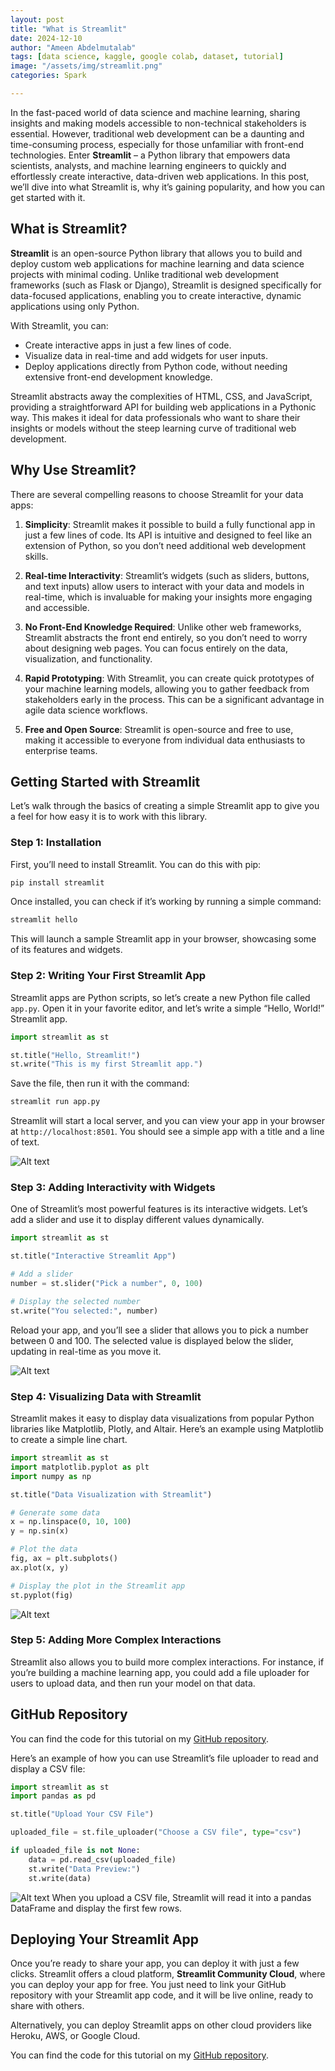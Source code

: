 ```yaml
---
layout: post
title: "What is Streamlit"
date: 2024-12-10
author: "Ameen Abdelmutalab"
tags: [data science, kaggle, google colab, dataset, tutorial]
image: "/assets/img/streamlit.png"
categories: Spark

---
```




In the fast-paced world of data science and machine learning, sharing insights and making models accessible to non-technical stakeholders is essential. However, traditional web development can be a daunting and time-consuming process, especially for those unfamiliar with front-end technologies. Enter **Streamlit** – a Python library that empowers data scientists, analysts, and machine learning engineers to quickly and effortlessly create interactive, data-driven web applications. In this post, we’ll dive into what Streamlit is, why it’s gaining popularity, and how you can get started with it.

## What is Streamlit?

**Streamlit** is an open-source Python library that allows you to build and deploy custom web applications for machine learning and data science projects with minimal coding. Unlike traditional web development frameworks (such as Flask or Django), Streamlit is designed specifically for data-focused applications, enabling you to create interactive, dynamic applications using only Python.

With Streamlit, you can:
- Create interactive apps in just a few lines of code.
- Visualize data in real-time and add widgets for user inputs.
- Deploy applications directly from Python code, without needing extensive front-end development knowledge.

Streamlit abstracts away the complexities of HTML, CSS, and JavaScript, providing a straightforward API for building web applications in a Pythonic way. This makes it ideal for data professionals who want to share their insights or models without the steep learning curve of traditional web development.

## Why Use Streamlit?

There are several compelling reasons to choose Streamlit for your data apps:

1. **Simplicity**: Streamlit makes it possible to build a fully functional app in just a few lines of code. Its API is intuitive and designed to feel like an extension of Python, so you don’t need additional web development skills.

2. **Real-time Interactivity**: Streamlit’s widgets (such as sliders, buttons, and text inputs) allow users to interact with your data and models in real-time, which is invaluable for making your insights more engaging and accessible.

3. **No Front-End Knowledge Required**: Unlike other web frameworks, Streamlit abstracts the front end entirely, so you don’t need to worry about designing web pages. You can focus entirely on the data, visualization, and functionality.

4. **Rapid Prototyping**: With Streamlit, you can create quick prototypes of your machine learning models, allowing you to gather feedback from stakeholders early in the process. This can be a significant advantage in agile data science workflows.

5. **Free and Open Source**: Streamlit is open-source and free to use, making it accessible to everyone from individual data enthusiasts to enterprise teams.

## Getting Started with Streamlit

Let’s walk through the basics of creating a simple Streamlit app to give you a feel for how easy it is to work with this library.

### Step 1: Installation

First, you’ll need to install Streamlit. You can do this with pip:

```bash
pip install streamlit
```

Once installed, you can check if it’s working by running a simple command:

```bash
streamlit hello
```

This will launch a sample Streamlit app in your browser, showcasing some of its features and widgets.

### Step 2: Writing Your First Streamlit App

Streamlit apps are Python scripts, so let’s create a new Python file called `app.py`. Open it in your favorite editor, and let’s write a simple “Hello, World!” Streamlit app.

```python
import streamlit as st

st.title("Hello, Streamlit!")
st.write("This is my first Streamlit app.")
```

Save the file, then run it with the command:

```bash
streamlit run app.py
```

Streamlit will start a local server, and you can view your app in your browser at `http://localhost:8501`. You should see a simple app with a title and a line of text.

![Alt text](/assets/img/streamlit1.png)

### Step 3: Adding Interactivity with Widgets

One of Streamlit’s most powerful features is its interactive widgets. Let’s add a slider and use it to display different values dynamically.

```python
import streamlit as st

st.title("Interactive Streamlit App")

# Add a slider
number = st.slider("Pick a number", 0, 100)

# Display the selected number
st.write("You selected:", number)
```

Reload your app, and you’ll see a slider that allows you to pick a number between 0 and 100. The selected value is displayed below the slider, updating in real-time as you move it.

![Alt text](/assets/img/streamlit2.png)
### Step 4: Visualizing Data with Streamlit

Streamlit makes it easy to display data visualizations from popular Python libraries like Matplotlib, Plotly, and Altair. Here’s an example using Matplotlib to create a simple line chart.

```python
import streamlit as st
import matplotlib.pyplot as plt
import numpy as np

st.title("Data Visualization with Streamlit")

# Generate some data
x = np.linspace(0, 10, 100)
y = np.sin(x)

# Plot the data
fig, ax = plt.subplots()
ax.plot(x, y)

# Display the plot in the Streamlit app
st.pyplot(fig)
```
![Alt text](/assets/img/streamlit3.png)
### Step 5: Adding More Complex Interactions

Streamlit also allows you to build more complex interactions. For instance, if you’re building a machine learning app, you could add a file uploader for users to upload data, and then run your model on that data.

## GitHub Repository

You can find the code for this tutorial on my [GitHub repository](https://github.com/AminAbd/Blogs_Codes/tree/master/streamlit_Basics).


Here’s an example of how you can use Streamlit’s file uploader to read and display a CSV file:

```python
import streamlit as st
import pandas as pd

st.title("Upload Your CSV File")

uploaded_file = st.file_uploader("Choose a CSV file", type="csv")

if uploaded_file is not None:
    data = pd.read_csv(uploaded_file)
    st.write("Data Preview:")
    st.write(data)
```
![Alt text](/assets/img/streamlit4.png)
When you upload a CSV file, Streamlit will read it into a pandas DataFrame and display the first few rows.

## Deploying Your Streamlit App

Once you’re ready to share your app, you can deploy it with just a few clicks. Streamlit offers a cloud platform, **Streamlit Community Cloud**, where you can deploy your app for free. You just need to link your GitHub repository with your Streamlit app code, and it will be live online, ready to share with others.

Alternatively, you can deploy Streamlit apps on other cloud providers like Heroku, AWS, or Google Cloud.

You can find the code for this tutorial on my [GitHub repository](https://github.com/AminAbd/Blogs_Codes/tree/master/streamlit_Basics).
